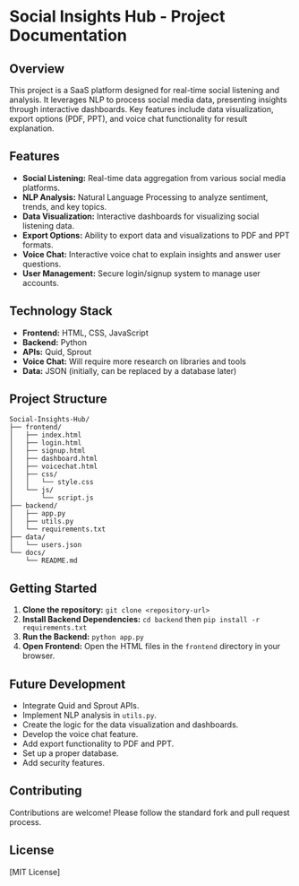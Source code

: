 # Social Insights Hub - Project Documentation

## Overview

This project is a SaaS platform designed for real-time social listening and analysis. It leverages NLP to process social media data, presenting insights through interactive dashboards. Key features include data visualization, export options (PDF, PPT), and voice chat functionality for result explanation.

## Features

-   **Social Listening:** Real-time data aggregation from various social media platforms.
-   **NLP Analysis:** Natural Language Processing to analyze sentiment, trends, and key topics.
-   **Data Visualization:** Interactive dashboards for visualizing social listening data.
-   **Export Options:** Ability to export data and visualizations to PDF and PPT formats.
-   **Voice Chat:** Interactive voice chat to explain insights and answer user questions.
-   **User Management:** Secure login/signup system to manage user accounts.

## Technology Stack

-   **Frontend:** HTML, CSS, JavaScript
-   **Backend:** Python
-   **APIs:** Quid, Sprout
- **Voice Chat:** Will require more research on libraries and tools
-   **Data:** JSON (initially, can be replaced by a database later)

## Project Structure
```
Social-Insights-Hub/
├── frontend/
│   ├── index.html
│   ├── login.html
│   ├── signup.html
│   ├── dashboard.html
│   ├── voicechat.html
│   ├── css/
│   │   └── style.css
│   └── js/
│       └── script.js
├── backend/
│   ├── app.py
│   ├── utils.py
│   └── requirements.txt
├── data/
│   └── users.json
└── docs/
    └── README.md
```
## Getting Started

1.  **Clone the repository:** `git clone <repository-url>`
2.  **Install Backend Dependencies:** `cd backend` then `pip install -r requirements.txt`
3.  **Run the Backend:** `python app.py`
4.  **Open Frontend:** Open the HTML files in the `frontend` directory in your browser.

## Future Development

-   Integrate Quid and Sprout APIs.
-   Implement NLP analysis in `utils.py`.
-   Create the logic for the data visualization and dashboards.
-   Develop the voice chat feature.
-   Add export functionality to PDF and PPT.
-   Set up a proper database.
- Add security features.

## Contributing

Contributions are welcome! Please follow the standard fork and pull request process.

## License

[MIT License]